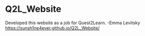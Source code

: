 # Q2L_Website
Developed this website as a job for Quest2Learn. -Emma Levitsky
<br> https://sunsh1ne4ever.github.io/Q2L_Website/
